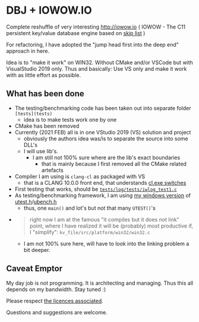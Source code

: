 
# DBJ + IOWOW.IO

Complete reshuffle of very interesting http://iowow.io
( IOWOW - The C11 persistent key/value database engine based on [skip list](https://en.wikipedia.org/wiki/Skip_list) )

For refactoring, I have adopted the "jump head first into the deep end" approach in here. 

Idea is to "make it work" on WIN32. Without CMake and/or VSCode but with VisualStudio 2019 only. Thus and basically: Use VS only and make it work with as little effort as possible.

## What has been done

- The testing/benchmarking code has been taken out into separate folder `[tests](tests)`
  - idea is to make tests work one by one
- CMake has been removed
- Currently (2021 FEB) all is in one VStudio 2019 (VS) solution and project
  - obviously the authors idea was/is to separate the source into some DLL's
  - I will use lib's.
    - I am still not 100% sure where are the lib's exact boundaries
      - that is mainly because I first removed all the CMake related artefacts
- Compiler I am using is `clang-cl` as packaged with VS
  - that is a CLANG 10.0.0 front end, that understands [cl.exe switches](https://docs.microsoft.com/en-us/cpp/build/reference/compiler-options?view=msvc-160)
- First testing that works, should be [`tests/log/tests/iwlog_test1.c`](tests/log_tests/iwlog_test1.c)
- As testing/benchmarking framework, I am using [my windows version](https://github.com/dbj-data/ubut) of [utest.h](https://github.com/sheredom/utest.h)/[ubench.h](https://github.com/sheredom/ubench.h)
  - thus, one `main()` and lot's but not that many `UTEST()`'s 
- > right now I am at the famous "it compiles but it does not link" point, where I have realized it will be (probably) most productive if, I "simplify": 
`kv_file/src/platform/win32/win32.c` 
    - I am not 100% sure here, will have to look into the linking problem a bit deeper.

## Caveat Emptor

My day job is not programming. It is architecting and managing. Thus this all depends on my bandwidth.  Stay tuned :)

Please respect [the licences associated](https://raw.githubusercontent.com/DBJDBJ/kv_file/master/LICENSE?token=AABDOA6Q2V22IXHNCBORZSTAFFQOM).

Questions and suggestions are welcome.